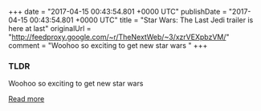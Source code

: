 +++
date = "2017-04-15 00:43:54.801 +0000 UTC"
publishDate = "2017-04-15 00:43:54.801 +0000 UTC"
title = "Star Wars: The Last Jedi trailer is here at last"
originalUrl = "http://feedproxy.google.com/~r/TheNextWeb/~3/xzrVEXpbzVM/"
comment = "Woohoo so exciting to get new star wars "
+++

### TLDR

Woohoo so exciting to get new star wars 

[Read more](http://feedproxy.google.com/~r/TheNextWeb/~3/xzrVEXpbzVM/)
